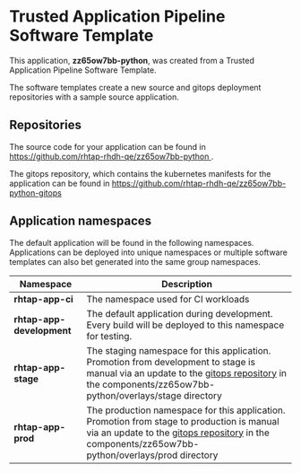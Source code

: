 # Trusted Application Pipeline Software Template

This application, **zz65ow7bb-python**, was created from a Trusted Application Pipeline Software Template.

The software templates create a new source and gitops deployment repositories with a sample source application. 

## Repositories

The source code for your application can be found in [https://github.com/rhtap-rhdh-qe/zz65ow7bb-python ](https://github.com/rhtap-rhdh-qe/zz65ow7bb-python ).
 
The gitops repository, which contains the kubernetes manifests for the application can be found in 
[https://github.com/rhtap-rhdh-qe/zz65ow7bb-python-gitops ](https://github.com/rhtap-rhdh-qe/zz65ow7bb-python-gitops ) 

## Application namespaces 

The default application will be found in the following namespaces. Applications can be deployed into unique namespaces or multiple software templates can also bet generated into the same group namespaces.  

|  Namespace   |  Description   |  
| -------- | -------- |
| **rhtap-app-ci** | The namespace used for CI workloads |
| **rhtap-app-development** | The default application during development. Every build will be deployed to this namespace for testing. |
| **rhtap-app-stage** | The staging namespace for this application. Promotion from development to stage is manual via an update to the [gitops repository](https://github.com/rhtap-rhdh-qe/zz65ow7bb-python-gitops ) in the components/zz65ow7bb-python/overlays/stage directory |
| **rhtap-app-prod** | The production namespace for this application. Promotion from stage to production is manual via an update to the [gitops repository](https://github.com/rhtap-rhdh-qe/zz65ow7bb-python-gitops ) in the components/zz65ow7bb-python/overlays/prod directory |